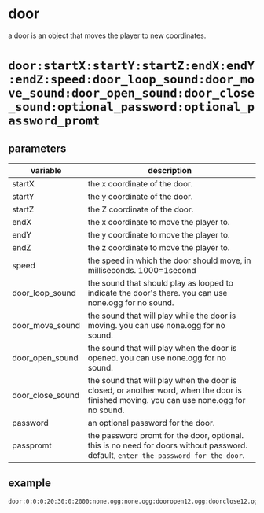 # door

a door is an object that moves the player to new coordinates.

# `door:startX:startY:startZ:endX:endY:endZ:speed:door_loop_sound:door_move_sound:door_open_sound:door_close_sound:optional_password:optional_password_promt`

## parameters

variable | description
---|---
startX | the x coordinate of the door.
startY | the y coordinate of the door.
startZ | the Z coordinate of the door.
endX | the x coordinate to move the player to.
endY | the y coordinate to move the player to.
endZ | the z coordinate to move the player to.
speed | the speed in which the door should move, in milliseconds. 1000=1second
door_loop_sound | the sound that should play as looped to indicate the door's there. you can use none.ogg for no sound.
door_move_sound | the sound that will play while the door is moving. you can use none.ogg for no sound.
door_open_sound | the sound that will play when the door is opened. you can use none.ogg for no sound.
door_close_sound | the sound that will play when the door is closed, or another word, when the door is finished moving. you can use none.ogg for no sound.
password | an optional password for the door.
passpromt | the password promt for the door, optional. this is no need for doors without password. default, `enter the password for the door`.

## example

```
door:0:0:0:20:30:0:2000:none.ogg:none.ogg:dooropen12.ogg:doorclose12.ogg
```